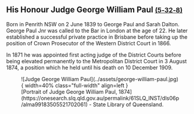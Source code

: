 ## His Honour Judge George William Paul <small>[(5‑32‑8)](https://brisbane.discovereverafter.com/profile/31688737 "Go to Memorial Information" )</small>

Born in Penrith NSW on 2 June 1839 to George Paul and Sarah Dalton. George Paul Jnr was called to the Bar in London at the age of 22. He later established a successful private practice in Brisbane before taking up the position of Crown Prosecutor of the Western District Court in 1866. 

In 1871 he was appointed first acting judge of the District Courts before being elevated permanently to the Metropolitan District Court in 3 August 1874, a position which he held until his death on 10 December 1909.


<figure markdown>
  ![Judge George William Paul](../assets/george-william-paul.jpg){ width=40% class="full-width" align=left }
  <figcaption markdown>[Portrait of Judge George William Paul, 1874](https://onesearch.slq.qld.gov.au/permalink/61SLQ_INST/dls06p/alma99183505521702061) - State Library of Queensland.</figcaption>
</figure>
